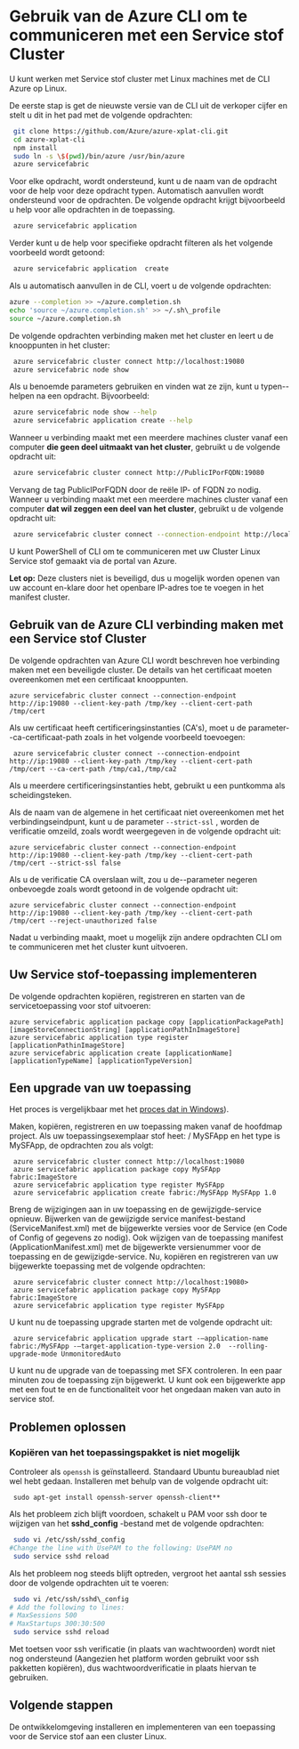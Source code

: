 <properties
   pageTitle="Interactief werken met Service stof clusters met CLI | Microsoft Azure"
   description="Het gebruik van Azure CLI om te communiceren met een cluster Service stof"
   services="service-fabric"
   documentationCenter=".net"
   authors="mani-ramaswamy"
   manager="timlt"
   editor=""/>

<tags
   ms.service="service-fabric"
   ms.devlang="dotNet"
   ms.topic="article"
   ms.tgt_pltfrm="NA"
   ms.workload="NA"
   ms.date="09/24/2016"
   ms.author="subramar"/>


# <a name="using-the-azure-cli-to-interact-with-a-service-fabric-cluster"></a>Gebruik van de Azure CLI om te communiceren met een Service stof Cluster

U kunt werken met Service stof cluster met Linux machines met de CLI Azure op Linux.

De eerste stap is get de nieuwste versie van de CLI uit de verkoper cijfer en stelt u dit in het pad met de volgende opdrachten:

```sh
 git clone https://github.com/Azure/azure-xplat-cli.git
 cd azure-xplat-cli
 npm install
 sudo ln -s \$(pwd)/bin/azure /usr/bin/azure
 azure servicefabric
```

Voor elke opdracht, wordt ondersteund, kunt u de naam van de opdracht voor de help voor deze opdracht typen. Automatisch aanvullen wordt ondersteund voor de opdrachten. De volgende opdracht krijgt bijvoorbeeld u help voor alle opdrachten in de toepassing. 

```sh
 azure servicefabric application 
```

Verder kunt u de help voor specifieke opdracht filteren als het volgende voorbeeld wordt getoond:

```sh
 azure servicefabric application  create
```

Als u automatisch aanvullen in de CLI, voert u de volgende opdrachten:

```sh
azure --completion >> ~/azure.completion.sh
echo 'source ~/azure.completion.sh' >> ~/.sh\_profile
source ~/azure.completion.sh
```

De volgende opdrachten verbinding maken met het cluster en leert u de knooppunten in het cluster:

```sh
 azure servicefabric cluster connect http://localhost:19080
 azure servicefabric node show
```

Als u benoemde parameters gebruiken en vinden wat ze zijn, kunt u typen--helpen na een opdracht. Bijvoorbeeld:

```sh
 azure servicefabric node show --help
 azure servicefabric application create --help
```

Wanneer u verbinding maakt met een meerdere machines cluster vanaf een computer **die geen deel uitmaakt van het cluster**, gebruikt u de volgende opdracht uit:

```sh
 azure servicefabric cluster connect http://PublicIPorFQDN:19080
```

Vervang de tag PublicIPorFQDN door de reële IP- of FQDN zo nodig. Wanneer u verbinding maakt met een meerdere machines cluster vanaf een computer **dat wil zeggen een deel van het cluster**, gebruikt u de volgende opdracht uit:

```sh
 azure servicefabric cluster connect --connection-endpoint http://localhost:19080 --client-connection-endpoint PublicIPorFQDN:19000
```

U kunt PowerShell of CLI om te communiceren met uw Cluster Linux Service stof gemaakt via de portal van Azure. 

**Let op:** Deze clusters niet is beveiligd, dus u mogelijk worden openen van uw account en-klare door het openbare IP-adres toe te voegen in het manifest cluster.



## <a name="using-the-azure-cli-to-connect-to-a-service-fabric-cluster"></a>Gebruik van de Azure CLI verbinding maken met een Service stof Cluster

De volgende opdrachten van Azure CLI wordt beschreven hoe verbinding maken met een beveiligde cluster. De details van het certificaat moeten overeenkomen met een certificaat knooppunten.

```
azure servicefabric cluster connect --connection-endpoint http://ip:19080 --client-key-path /tmp/key --client-cert-path /tmp/cert
```
 
Als uw certificaat heeft certificeringsinstanties (CA's), moet u de parameter--ca-certificaat-path zoals in het volgende voorbeeld toevoegen: 

```
 azure servicefabric cluster connect --connection-endpoint http://ip:19080 --client-key-path /tmp/key --client-cert-path /tmp/cert --ca-cert-path /tmp/ca1,/tmp/ca2 
```
Als u meerdere certificeringsinstanties hebt, gebruikt u een puntkomma als scheidingsteken.
 
Als de naam van de algemene in het certificaat niet overeenkomen met het verbindingseindpunt, kunt u de parameter `--strict-ssl` , worden de verificatie omzeild, zoals wordt weergegeven in de volgende opdracht uit: 

```
azure servicefabric cluster connect --connection-endpoint http://ip:19080 --client-key-path /tmp/key --client-cert-path /tmp/cert --strict-ssl false 
```
 
Als u de verificatie CA overslaan wilt, zou u de--parameter negeren onbevoegde zoals wordt getoond in de volgende opdracht uit: 

```
azure servicefabric cluster connect --connection-endpoint http://ip:19080 --client-key-path /tmp/key --client-cert-path /tmp/cert --reject-unauthorized false 
```
 
Nadat u verbinding maakt, moet u mogelijk zijn andere opdrachten CLI om te communiceren met het cluster kunt uitvoeren. 

## <a name="deploying-your-service-fabric-application"></a>Uw Service stof-toepassing implementeren

De volgende opdrachten kopiëren, registreren en starten van de servicetoepassing voor stof uitvoeren:

```
azure servicefabric application package copy [applicationPackagePath] [imageStoreConnectionString] [applicationPathInImageStore]
azure servicefabric application type register [applicationPathinImageStore]
azure servicefabric application create [applicationName] [applicationTypeName] [applicationTypeVersion]
```


## <a name="upgrading-your-application"></a>Een upgrade van uw toepassing

Het proces is vergelijkbaar met het [proces dat in Windows](service-fabric-application-upgrade-tutorial-powershell.md)).

Maken, kopiëren, registreren en uw toepassing maken vanaf de hoofdmap project. Als uw toepassingsexemplaar stof heet: / MySFApp en het type is MySFApp, de opdrachten zou als volgt:

```
 azure servicefabric cluster connect http://localhost:19080
 azure servicefabric application package copy MySFApp fabric:ImageStore
 azure servicefabric application type register MySFApp
 azure servicefabric application create fabric:/MySFApp MySFApp 1.0
```

Breng de wijzigingen aan in uw toepassing en de gewijzigde-service opnieuw.  Bijwerken van de gewijzigde service manifest-bestand (ServiceManifest.xml) met de bijgewerkte versies voor de Service (en Code of Config of gegevens zo nodig). Ook wijzigen van de toepassing manifest (ApplicationManifest.xml) met de bijgewerkte versienummer voor de toepassing en de gewijzigde-service.  Nu, kopiëren en registreren van uw bijgewerkte toepassing met de volgende opdrachten:

```
 azure servicefabric cluster connect http://localhost:19080>
 azure servicefabric application package copy MySFApp fabric:ImageStore
 azure servicefabric application type register MySFApp
```

U kunt nu de toepassing upgrade starten met de volgende opdracht uit:

```
 azure servicefabric application upgrade start -–application-name fabric:/MySFApp -–target-application-type-version 2.0  --rolling-upgrade-mode UnmonitoredAuto
```

U kunt nu de upgrade van de toepassing met SFX controleren. In een paar minuten zou de toepassing zijn bijgewerkt.  U kunt ook een bijgewerkte app met een fout te en de functionaliteit voor het ongedaan maken van auto in service stof.

## <a name="troubleshooting"></a>Problemen oplossen

### <a name="copying-of-the-application-package-does-not-succeed"></a>Kopiëren van het toepassingspakket is niet mogelijk

Controleer als `openssh` is geïnstalleerd. Standaard Ubuntu bureaublad niet wel hebt gedaan. Installeren met behulp van de volgende opdracht uit:

```
 sudo apt-get install openssh-server openssh-client**
```

Als het probleem zich blijft voordoen, schakelt u PAM voor ssh door te wijzigen van het **sshd_config** -bestand met de volgende opdrachten:

```sh
 sudo vi /etc/ssh/sshd_config
#Change the line with UsePAM to the following: UsePAM no
 sudo service sshd reload
```

Als het probleem nog steeds blijft optreden, vergroot het aantal ssh sessies door de volgende opdrachten uit te voeren:

```sh
 sudo vi /etc/ssh/sshd\_config
# Add the following to lines:
# MaxSessions 500
# MaxStartups 300:30:500
 sudo service sshd reload
```
Met toetsen voor ssh verificatie (in plaats van wachtwoorden) wordt niet nog ondersteund (Aangezien het platform worden gebruikt voor ssh pakketten kopiëren), dus wachtwoordverificatie in plaats hiervan te gebruiken.


## <a name="next-steps"></a>Volgende stappen

De ontwikkelomgeving installeren en implementeren van een toepassing voor de Service stof aan een cluster Linux.
